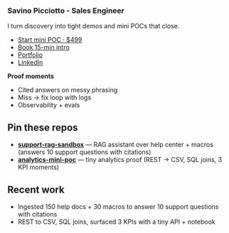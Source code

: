 ### Savino Picciotto - Sales Engineer

I turn discovery into tight demos and mini POCs that close.

- [Start mini POC · $499](https://stan.store/Savino/p/minipoc?utm_source=readme-analytics&utm_medium=link&utm_campaign=mini_poc)
- [Book 15-min intro](https://calendly.com/savinop/intro?utm_source=readme-analytics&utm_medium=link&utm_campaign=book_intro) 
- [Portfolio](https://savino.carrd.co)
- [LinkedIn](https://www.linkedin.com/in/savino-picciotto)

**Proof moments**
- Cited answers on messy phrasing
- Miss → fix loop with logs
- Observability + evals

## Pin these repos
- **[support-rag-sandbox](https://github.com/savinopicciotto/support-rag-sandbox)** — RAG assistant over help center + macros (answers 10 support questions with citations)
- **[analytics-mini-poc](https://github.com/savinopicciotto/analytics-mini-poc)** — tiny analytics proof (REST → CSV, SQL joins, 3 KPI moments)


## Recent work
- Ingested 150 help docs + 30 macros to answer 10 support questions with citations
- REST to CSV, SQL joins, surfaced 3 KPIs with a tiny API + notebook
